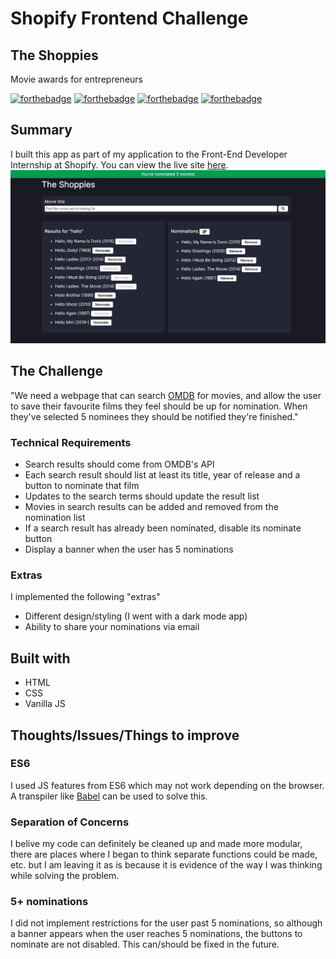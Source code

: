 # Shopify Frontend Challenge
## The Shoppies
Movie awards for entrepreneurs

[![forthebadge](https://forthebadge.com/images/badges/built-with-love.svg)](https://forthebadge.com) [![forthebadge](https://forthebadge.com/images/badges/uses-html.svg)](https://forthebadge.com) [![forthebadge](https://forthebadge.com/images/badges/uses-css.svg)](https://forthebadge.com) [![forthebadge](https://forthebadge.com/images/badges/uses-js.svg)](https://forthebadge.com)

## Summary
I built this app as part of my application to the Front-End Developer Internship at Shopify. You can view the live site [here](https://carolinesekel.github.io/shopify-frontend-challenge-summer-2021/).
![Image of Site](demo.png)

## The Challenge
"We need a webpage that can search [OMDB](http://www.omdbapi.com/) for movies, and allow the user to save their favourite films they feel should be up for nomination. When they've selected 5 nominees they should be notified they're finished."
### Technical Requirements
* Search results should come from OMDB's API
* Each search result should list at least its title, year of release and a button to nominate that film
* Updates to the search terms should update the result list
* Movies in search results can be added and removed from the nomination list
* If a search result has already been nominated, disable its nominate button
* Display a banner when the user has 5 nominations
### Extras
I implemented the following "extras"
* Different design/styling (I went with a dark mode app)
* Ability to share your nominations via email 

## Built with
* HTML
* CSS
* Vanilla JS

## Thoughts/Issues/Things to improve
### ES6 
I used JS features from ES6 which may not work depending on the browser. A transpiler like [Babel](https://babeljs.io/) can be used to solve this.
### Separation of Concerns
I belive my code can definitely be cleaned up and made more modular, there are places where I began to think separate functions could be made, etc. but I am leaving it as is because it is evidence of the way I was thinking while solving the problem. 
### 5+ nominations
I did not implement restrictions for the user past 5 nominations, so although a banner appears when the user reaches 5 nominations, the buttons to nominate are not disabled. This can/should be fixed in the future.
